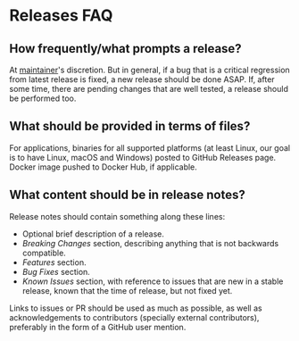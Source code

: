 
# Releases FAQ

## How frequently/what prompts a release?

At [maintainer](maintainers.md)'s discretion. But in general, if a bug that is a critical regression from latest release is fixed, a new release should be done ASAP. If, after some time, there are pending changes that are well tested, a release should be performed too.

## What should be provided in terms of files?

For applications, binaries for all supported platforms (at least Linux, our goal is to have Linux, macOS and Windows) posted to GitHub Releases page. Docker image pushed to Docker Hub, if applicable.

## What content should be in release notes?

Release notes should contain something along these lines:

- Optional brief description of a release.
- _Breaking Changes_ section, describing anything that is not backwards compatible.
- _Features_ section.
- _Bug Fixes_ section.
- _Known Issues_ section, with reference to issues that are new in a stable release, known that the time of release, but not fixed yet.

Links to issues or PR should be used as much as possible, as well as acknowledgements to contributors (specially external contributors), preferably in the form of a GitHub user mention.